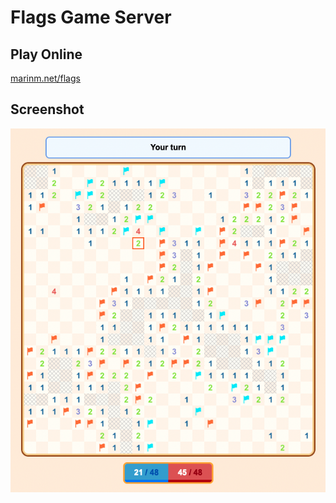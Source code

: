 # Flags Game Server

## Play Online

[marinm.net/flags](https://marinm.net/flags)

## Screenshot

![alt text](screenshot.png "Gameplay demo")
